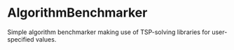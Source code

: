 # AlgorithmBenchmarker
Simple algorithm benchmarker making use of TSP-solving libraries for user-specified values.
